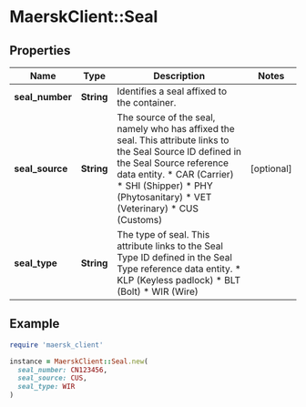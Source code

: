 # MaerskClient::Seal

## Properties

| Name | Type | Description | Notes |
| ---- | ---- | ----------- | ----- |
| **seal_number** | **String** | Identifies a seal affixed to the container. |  |
| **seal_source** | **String** | The source of the seal, namely who has affixed the seal. This attribute links to the Seal Source ID defined in the Seal Source reference data entity. * CAR (Carrier) * SHI (Shipper) * PHY (Phytosanitary) * VET (Veterinary) * CUS (Customs)  | [optional] |
| **seal_type** | **String** | The type of seal. This attribute links to the Seal Type ID defined in the Seal Type reference data entity. * KLP (Keyless padlock) * BLT (Bolt) * WIR (Wire)  |  |

## Example

```ruby
require 'maersk_client'

instance = MaerskClient::Seal.new(
  seal_number: CN123456,
  seal_source: CUS,
  seal_type: WIR
)
```

